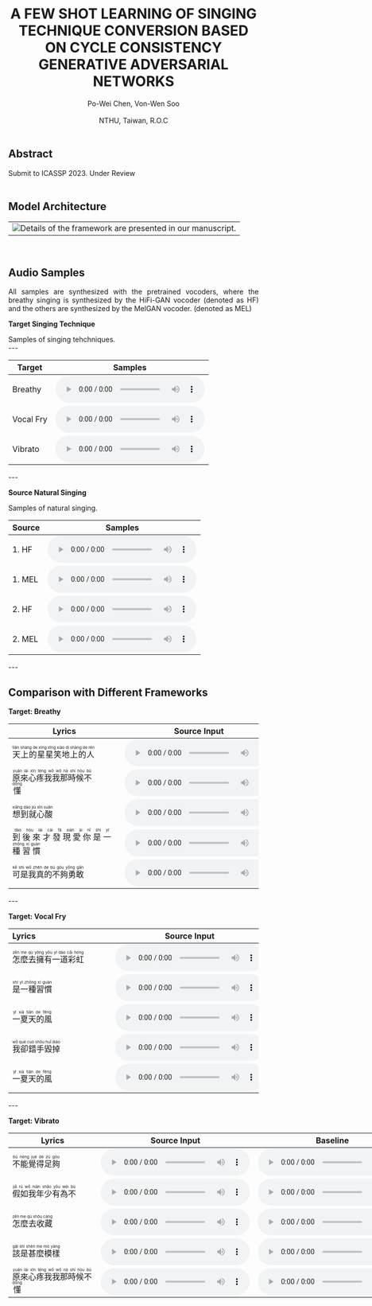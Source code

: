 # <center>A FEW SHOT LEARNING OF SINGING TECHNIQUE CONVERSION BASED ON CYCLE CONSISTENCY GENERATIVE ADVERSARIAL NETWORKS</center>
<center>Po-Wei Chen, Von-Wen Soo</center><br>
<center>NTHU, Taiwan, R.O.C</center> 
<br>

## Abstract
<div style="text-align: justify"> Submit to ICASSP 2023. Under Review

 </div>

<br>

## Model Architecture
<table border="0">
  <tbody>
    <tr>
      <td><img src="figs/Proposed_FW.pdf" alt="Details of the framework are presented in our manuscript."></td>
    </tr>
  </tbody>
</table>

<br>


## Audio Samples
<div style="text-align: justify"> All samples are synthesized with the pretrained vocoders, where the breathy singing is synthesized by the HiFi-GAN vocoder (denoted as HF) and the others are synthesized by the MelGAN vocoder. (denoted as MEL)</div>

**Target Singing Technique**
<div style="text-align: justify"> Samples of singing tehchniques.</div>
---
<table>
  <thead>
    <tr>
      <th>Target</th>
      <th>Samples</th>
    </tr>
  </thead>
  <tbody>
    <tr>
      <td>Breathy</td>
      <td><audio controls="" preload="auto"><source src="target_wavs/Sample_Breathy.wav"></audio></td>
    </tr>
    <tr>
      <td>Vocal Fry</td>
      <td><audio controls="" preload="auto"><source src="target_wavs/Sample_VocalFry.wav"></audio></td>
    </tr>
    <tr>
      <td>Vibrato</td>
      <td><audio controls="" preload="auto"><source src="target_wavs/Sample_Vibrato.wav"></audio></td>
    </tr>
  </tbody>
</table>
---

**Source Natural Singing**
<div style="text-align: justify"> Samples of natural singing.</div>
<table>
  <thead>
    <tr>
      <th>Source</th>
      <th>Samples</th>
    </tr>
  </thead>
  <tbody>
    <tr>
      <td>1. HF</td>
      <td><audio controls="" preload="auto"><source src="source_wavs/HIFINS.wav"></audio></td>
    </tr>
    <tr>
      <td>1. MEL</td>
      <td><audio controls="" preload="auto"><source src="source_wavs/MELNS.wav"></audio></td>
    </tr>
    <tr>
      <td>2. HF</td>
      <td><audio controls="" preload="auto"><source src="source_wavs/HIFINS2.wav"></audio></td>
    </tr>
    <tr>
      <td>2. MEL</td>
      <td><audio controls="" preload="auto"><source src="source_wavs/MELNS2.wav"></audio></td>
    </tr>

  </tbody>
</table>
---

<br>

## Comparison with Different Frameworks

**Target: Breathy**


<table align="center">
  <thead>
    <tr>
      <th>Lyrics</th>
      <th>Source Input</th>
      <th>Baseline</th>
      <th>Mw/o</th>
      <th>Mw/</th>
    </tr>
  </thead>
  <tbody>
    <tr>
      <td><ruby>天上的星星笑地上的人<rt>tiān shàng de xīng xīng xiào dì shàng de rén</rt></ruby>　　　</td>
      <td><audio controls="" preload="auto"><source src="sample/Po3_B_GT.wav"></audio></td>
      <td><audio controls="" preload="auto"><source src="sample/Po3_B_base.wav"></audio></td>
      <td><audio controls="" preload="auto"><source src="sample/Po3_B_RGC.wav"></audio></td>
      <td><audio controls="" preload="auto"><source src="sample/Po3_B_RTL.wav"></audio></td>
    </tr>
    <tr>
      <td><ruby>原來心疼我我那時候不懂<rt>yuán lái xīn téng wǒ wǒ nà shí hòu bù dǒng</rt></ruby>&emsp;&emsp;&emsp;</td>
      <td><audio controls="" preload="auto"><source src="sample/Po1_B_GT.wav"></audio></td>
      <td><audio controls="" preload="auto"><source src="sample/Po1_B_base.wav"></audio></td>
      <td><audio controls="" preload="auto"><source src="sample/Po1_B_RGC.wav"></audio></td>
      <td><audio controls="" preload="auto"><source src="sample/Po1_B_RTL.wav"></audio></td>
    </tr>
    <tr>
      <td><ruby>想到就心酸<rt>xiǎng dào jiù xīn suān</rt></ruby></td>
      <td><audio controls="" preload="auto"><source src="sample/Po4_B_GT.wav"></audio></td>
      <td><audio controls="" preload="auto"><source src="sample/Po4_B_base.wav"></audio></td>
      <td><audio controls="" preload="auto"><source src="sample/Po4_B_RGC.wav"></audio></td>
      <td><audio controls="" preload="auto"><source src="sample/Po4_B_RTL.wav"></audio></td>
    </tr>
    <tr>
      <td><ruby>到 後 來 才 發 現 愛 你 是 一 種 習 慣<rt>dào hòu lái cái fā xiàn ài nǐ shì yī zhǒng xí guàn</rt></ruby>&emsp;&emsp;</td>
      <td><audio controls="" preload="auto"><source src="sample/Po2_B_GT.wav"></audio></td>
      <td><audio controls="" preload="auto"><source src="sample/Po2_B_base.wav"></audio></td>
      <td><audio controls="" preload="auto"><source src="sample/Po2_B_RGC.wav"></audio></td>
      <td><audio controls="" preload="auto"><source src="sample/Po2_B_RTL.wav"></audio></td>
    </tr>
    <tr>
      <td><ruby>可是我真的不夠勇敢<rt>kě shì wǒ zhēn de bù gòu yǒng gǎn</rt></ruby></td>
      <td><audio controls="" preload="auto"><source src="sample/Po2_B_GT2.wav"></audio></td>
      <td><audio controls="" preload="auto"><source src="sample/Po2_B_base2.wav"></audio></td>
      <td><audio controls="" preload="auto"><source src="sample/Po2_B_RGC2.wav"></audio></td>
      <td><audio controls="" preload="auto"><source src="sample/Po2_B_RTL2.wav"></audio></td>
    </tr>
  </tbody>
</table>
---


**Target: Vocal Fry**


<table align="center">
  <thead>
    <tr>
      <th>Lyrics&emsp;&emsp;&emsp;&emsp;&emsp;&emsp;&emsp;&emsp;&emsp;</th>
      <th>Source Input</th>
      <th>Baseline</th>
      <th>Mw/o</th>
      <th>Mw/</th>
    </tr>
  </thead>
  <tbody>
   <tr>
      <td><ruby>怎麼去擁有一道彩虹<rt>zěn me qù yōng yǒu yī dào cǎi hóng</rt></ruby></td>
      <td><audio controls="" preload="auto"><source src="sample/Po3_VF_GT.wav"></audio></td>
      <td><audio controls="" preload="auto"><source src="sample/Po3_VF_base.wav"></audio></td>
      <td><audio controls="" preload="auto"><source src="sample/Po3_VF_RGC.wav"></audio></td>
      <td><audio controls="" preload="auto"><source src="sample/Po3_VF_RTL.wav"></audio></td>
    </tr>
   <tr>
      <td><ruby>是一種習慣<rt>shì yī zhǒng xí guàn</rt></ruby></td>
      <td><audio controls="" preload="auto"><source src="sample/Po2_VF_GT.wav"></audio></td>
      <td><audio controls="" preload="auto"><source src="sample/Po2_VF_base.wav"></audio></td>
      <td><audio controls="" preload="auto"><source src="sample/Po2_VF_RGC.wav"></audio></td>
      <td><audio controls="" preload="auto"><source src="sample/Po2_VF_RTL.wav"></audio></td>
    </tr>
   <tr>
      <td><ruby>一夏天的風<rt>yī xià tiān de fēng</rt></ruby></td>
      <td><audio controls="" preload="auto"><source src="sample/Po4_VF_GT.wav"></audio></td>
      <td><audio controls="" preload="auto"><source src="sample/Po4_VF_base.wav"></audio></td>
      <td><audio controls="" preload="auto"><source src="sample/Po4_VF_RGC.wav"></audio></td>
      <td><audio controls="" preload="auto"><source src="sample/Po4_VF_RTL.wav"></audio></td>
    </tr>
   <tr>
      <td><ruby>我卻錯手毀掉<rt>wǒ què cuò shǒu huǐ diào</rt></ruby></td>
      <td><audio controls="" preload="auto"><source src="sample/Po1_VF_GT.wav"></audio></td>
      <td><audio controls="" preload="auto"><source src="sample/Po1_VF_base.wav"></audio></td>
      <td><audio controls="" preload="auto"><source src="sample/Po1_VF_RGC.wav"></audio></td>
      <td><audio controls="" preload="auto"><source src="sample/Po1_VF_RTL.wav"></audio></td>
    </tr>
   <tr>
      <td><ruby>一夏天的風<rt>yī xià tiān de fēng</rt></ruby></td>
      <td><audio controls="" preload="auto"><source src="sample/Po3_VF_GT2.wav"></audio></td>
      <td><audio controls="" preload="auto"><source src="sample/Po3_VF_base2.wav"></audio></td>
      <td><audio controls="" preload="auto"><source src="sample/Po3_VF_RGC2.wav"></audio></td>
      <td><audio controls="" preload="auto"><source src="sample/Po3_VF_RTL2.wav"></audio></td>
    </tr>
  </tbody>
</table>
---


**Target: Vibrato**


<table align="center" style="width: 1200px;table-layout: fixed;">
  <thead>
    <tr>
      <th>Lyrics</th>
      <th>Source Input</th>
      <th>Baseline</th>
      <th>Mw/o</th>
      <th>Mw/</th>
    </tr>
  </thead>
  <tbody>
   <tr>
      <td style="width: 400px"><ruby>不能覺得足夠<rt>bù néng jué dé zú gòu</rt></ruby></td>
      <td style="width: 100px"><audio controls="" preload="auto"><source src="sample/Po3_VB_GT.wav"></audio></td>
      <td style="width: 100px"><audio controls="" preload="auto"><source src="sample/Po3_VB_base.wav"></audio></td>
      <td style="width: 100px"><audio controls="" preload="auto"><source src="sample/Po3_VB_RGC.wav"></audio></td>
      <td style="width: 100px"><audio controls="" preload="auto"><source src="sample/Po3_VB_RTL.wav"></audio></td>
    </tr>
    <tr>
      <td><ruby>假如我年少有為不<rt>jiǎ rú wǒ nián shǎo yǒu wéi bù</rt></ruby></td>
      <td><audio controls="" preload="auto"><source src="sample/Po1_VB_GT.wav"></audio></td>
      <td><audio controls="" preload="auto"><source src="sample/Po1_VB_base.wav"></audio></td>
      <td><audio controls="" preload="auto"><source src="sample/Po1_VB_RGC.wav"></audio></td>
      <td><audio controls="" preload="auto"><source src="sample/Po1_VB_RTL.wav"></audio></td>
    </tr>
    <tr>
      <td><ruby>怎麼去收藏<rt>zěn me qù shōu cáng</rt></ruby></td>
      <td><audio controls="" preload="auto"><source src="sample/Po4_VB_GT.wav"></audio></td>
      <td><audio controls="" preload="auto"><source src="sample/Po4_VB_base.wav"></audio></td>
      <td><audio controls="" preload="auto"><source src="sample/Po4_VB_RGC.wav"></audio></td>
      <td><audio controls="" preload="auto"><source src="sample/Po4_VB_RTL.wav"></audio></td>
    </tr>
    <tr>
      <td><ruby>該是甚麼模樣<rt>gāi shì shèn me mó yàng</rt></ruby></td>
      <td><audio controls="" preload="auto"><source src="sample/Po2_VB_GT.wav"></audio></td>
      <td><audio controls="" preload="auto"><source src="sample/Po2_VB_base.wav"></audio></td>
      <td><audio controls="" preload="auto"><source src="sample/Po2_VB_RGC.wav"></audio></td>
      <td><audio controls="" preload="auto"><source src="sample/Po2_VB_RTL.wav"></audio></td>
    </tr>
    <tr>
      <td><ruby>原來心疼我我那時候不懂<rt>yuán lái xīn téng wǒ wǒ nà shí hòu bù dǒng</rt></ruby></td>
      <td><audio controls="" preload="auto"><source src="sample/Po1_VB_GT2.wav"></audio></td>
      <td><audio controls="" preload="auto"><source src="sample/Po1_VB_base2.wav"></audio></td>
      <td><audio controls="" preload="auto"><source src="sample/Po1_VB_RGC2.wav"></audio></td>
      <td><audio controls="" preload="auto"><source src="sample/Po1_VB_RTL2.wav"></audio></td>
    </tr>
  </tbody>
</table>

